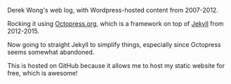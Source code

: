 Derek Wong's web log, with Wordpress-hosted content from 2007-2012.  

Rocking it using [Octopress.org](http://octopress.org), which is a framework on top of [Jekyll](https://github.com/mojombo/jekyll) from 2012-2015.

Now going to straight Jekyll to simplify things, especially since Octopress seems somewhat abandoned.

This is hosted on GitHub because it allows me to host my static website for free, which is awesome!
